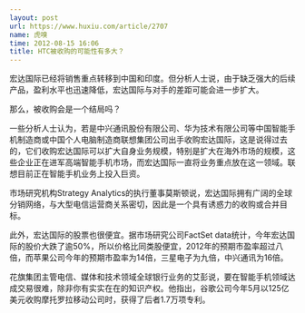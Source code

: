 ```yaml
---
layout: post
url: https://www.huxiu.com/article/2707
name: 虎嗅
time: 2012-08-15 16:06
title: HTC被收购的可能性有多大？
---
```

宏达国际已经将销售重点转移到中国和印度。但分析人士说，由于缺乏强大的后续产品，盈利水平也迅速降低，宏达国际与对手的差距可能会进一步扩大。

那么，被收购会是一个结局吗？

一些分析人士认为，若是中兴通讯股份有限公司、华为技术有限公司等中国智能手机制造商或中国个人电脑制造商联想集团公司出手收购宏达国际，这是说得过去的，它们收购宏达国际可以扩大自身业务规模，特别是扩大在海外市场的规模，这些企业正在进军高端智能手机市场，而宏达国际一直将业务重点放在这一领域。联想目前正在智能手机业务上投入巨资。

市场研究机构Strategy Analytics的执行董事莫斯顿说，宏达国际拥有广阔的全球分销网络，与大型电信运营商关系密切，因此是一个具有诱惑力的收购或合并目标。

此外，宏达国际的股票也很便宜。据市场研究公司FactSet data统计，今年宏达国际的股价大跌了逾50%，所以价格比同类股便宜，2012年的预期市盈率超过八倍，而苹果公司今年的预期市盈率为14倍，三星电子为九倍，中兴通讯为16倍。

花旗集团主管电信、媒体和技术领域全球银行业务的艾彭说，要在智能手机领域达成交易很难，除非你有实实在在的知识产权。他指出，谷歌公司今年5月以125亿美元收购摩托罗拉移动公司时，获得了后者1.7万项专利。

